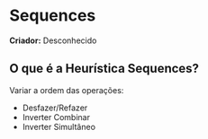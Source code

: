 # Sequences

**Criador:** Desconhecido

## O que é a Heurística Sequences?

Variar a ordem das operações:

- Desfazer/Refazer
- Inverter Combinar
- Inverter Simultâneo
